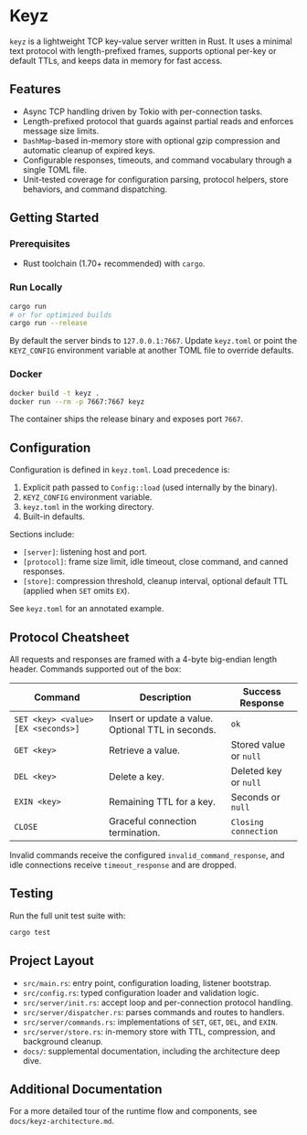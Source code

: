 # Keyz

`keyz` is a lightweight TCP key-value server written in Rust. It uses a minimal text protocol with length-prefixed frames, supports optional per-key or default TTLs, and keeps data in memory for fast access.

## Features
- Async TCP handling driven by Tokio with per-connection tasks.
- Length-prefixed protocol that guards against partial reads and enforces message size limits.
- `DashMap`-based in-memory store with optional gzip compression and automatic cleanup of expired keys.
- Configurable responses, timeouts, and command vocabulary through a single TOML file.
- Unit-tested coverage for configuration parsing, protocol helpers, store behaviors, and command dispatching.

## Getting Started

### Prerequisites
- Rust toolchain (1.70+ recommended) with `cargo`.

### Run Locally
```bash
cargo run
# or for optimized builds
cargo run --release
```
By default the server binds to `127.0.0.1:7667`. Update `keyz.toml` or point the `KEYZ_CONFIG` environment variable at another TOML file to override defaults.

### Docker
```bash
docker build -t keyz .
docker run --rm -p 7667:7667 keyz
```
The container ships the release binary and exposes port `7667`.

## Configuration
Configuration is defined in `keyz.toml`. Load precedence is:
1. Explicit path passed to `Config::load` (used internally by the binary).
2. `KEYZ_CONFIG` environment variable.
3. `keyz.toml` in the working directory.
4. Built-in defaults.

Sections include:
- `[server]`: listening host and port.
- `[protocol]`: frame size limit, idle timeout, close command, and canned responses.
- `[store]`: compression threshold, cleanup interval, optional default TTL (applied when `SET` omits `EX`).

See `keyz.toml` for an annotated example.

## Protocol Cheatsheet
All requests and responses are framed with a 4-byte big-endian length header. Commands supported out of the box:

| Command | Description | Success Response |
|---------|-------------|------------------|
| `SET <key> <value> [EX <seconds>]` | Insert or update a value. Optional TTL in seconds. | `ok` |
| `GET <key>` | Retrieve a value. | Stored value or `null` |
| `DEL <key>` | Delete a key. | Deleted key or `null` |
| `EXIN <key>` | Remaining TTL for a key. | Seconds or `null` |
| `CLOSE` | Graceful connection termination. | `Closing connection` |

Invalid commands receive the configured `invalid_command_response`, and idle connections receive `timeout_response` and are dropped.

## Testing
Run the full unit test suite with:
```bash
cargo test
```

## Project Layout
- `src/main.rs`: entry point, configuration loading, listener bootstrap.
- `src/config.rs`: typed configuration loader and validation logic.
- `src/server/init.rs`: accept loop and per-connection protocol handling.
- `src/server/dispatcher.rs`: parses commands and routes to handlers.
- `src/server/commands.rs`: implementations of `SET`, `GET`, `DEL`, and `EXIN`.
- `src/server/store.rs`: in-memory store with TTL, compression, and background cleanup.
- `docs/`: supplemental documentation, including the architecture deep dive.

## Additional Documentation
For a more detailed tour of the runtime flow and components, see `docs/keyz-architecture.md`.
